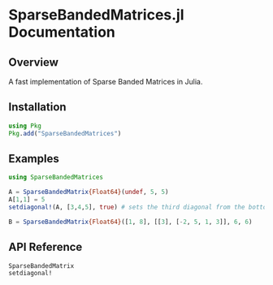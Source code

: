 # SparseBandedMatrices.jl Documentation

## Overview

A fast implementation of Sparse Banded Matrices in Julia. 

## Installation

```julia
using Pkg
Pkg.add("SparseBandedMatrices")
```

## Examples

```julia
using SparseBandedMatrices

A = SparseBandedMatrix{Float64}(undef, 5, 5)
A[1,1] = 5
setdiagonal!(A, [3,4,5], true) # sets the third diagonal from the bottom to have the values 3, 4, and 5

B = SparseBandedMatrix{Float64}([1, 8], [[3], [-2, 5, 1, 3]], 6, 6)
```

## API Reference

```@docs
SparseBandedMatrix
setdiagonal!
```